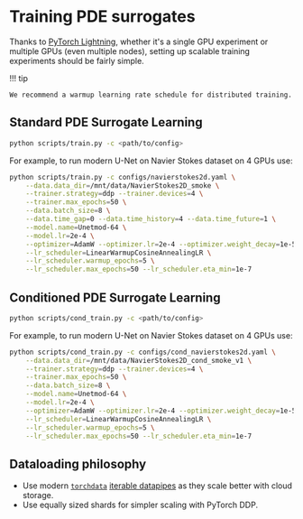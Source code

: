 # Training PDE surrogates

Thanks to [PyTorch Lightning](https://github.com/Lightning-AI/lightning), whether it's a single GPU experiment or multiple GPUs (even multiple nodes), setting up scalable training experiments should be fairly simple.

!!! tip

    We recommend a warmup learning rate schedule for distributed training.


## Standard PDE Surrogate Learning

```bash
python scripts/train.py -c <path/to/config>
```

For example, to run modern U-Net on Navier Stokes dataset on 4 GPUs use:

```bash
python scripts/train.py -c configs/navierstokes2d.yaml \
    --data.data_dir=/mnt/data/NavierStokes2D_smoke \
    --trainer.strategy=ddp --trainer.devices=4 \
    --trainer.max_epochs=50 \
    --data.batch_size=8 \
    --data.time_gap=0 --data.time_history=4 --data.time_future=1 \
    --model.name=Unetmod-64 \
    --model.lr=2e-4 \
    --optimizer=AdamW --optimizer.lr=2e-4 --optimizer.weight_decay=1e-5 \
    --lr_scheduler=LinearWarmupCosineAnnealingLR \
    --lr_scheduler.warmup_epochs=5 \
    --lr_scheduler.max_epochs=50 --lr_scheduler.eta_min=1e-7
```

## Conditioned PDE Surrogate Learning

```bash
python scripts/cond_train.py -c <path/to/config>
```

For example, to run modern U-Net on Navier Stokes dataset on 4 GPUs use:

```bash
python scripts/cond_train.py -c configs/cond_navierstokes2d.yaml \
    --data.data_dir=/mnt/data/NavierStokes2D_cond_smoke_v1 \
    --trainer.strategy=ddp --trainer.devices=4 \
    --trainer.max_epochs=50 \
    --data.batch_size=8 \
    --model.name=Unetmod-64 \
    --model.lr=2e-4 \
    --optimizer=AdamW --optimizer.lr=2e-4 --optimizer.weight_decay=1e-5 \
    --lr_scheduler=LinearWarmupCosineAnnealingLR \
    --lr_scheduler.warmup_epochs=5 \
    --lr_scheduler.max_epochs=50 --lr_scheduler.eta_min=1e-7
```

## Dataloading philosophy

- Use modern [`torchdata`](https://pytorch.org/data/) [iterable datapipes](https://pytorch.org/data/beta/torchdata.datapipes.iter.html#torchdata.datapipes.iter.IterDataPipe) as they scale better with cloud storage.
- Use equally sized shards for simpler scaling with PyTorch DDP.
